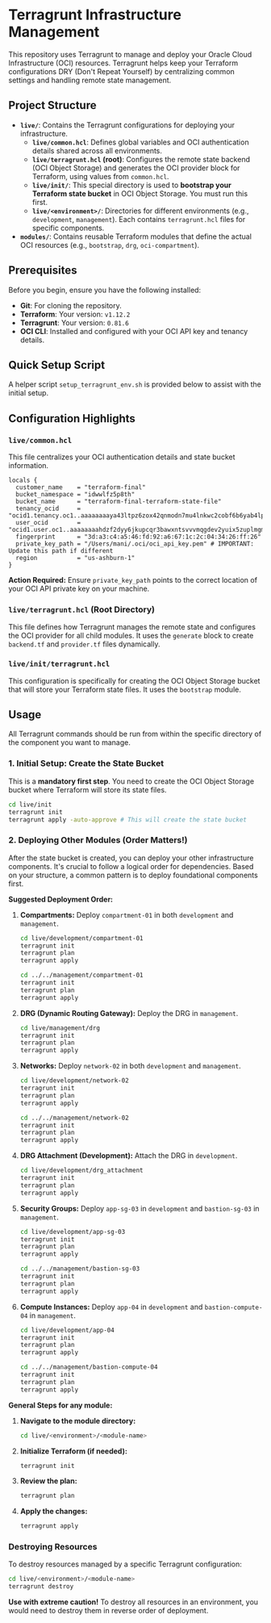 # Terragrunt Infrastructure Management

This repository uses Terragrunt to manage and deploy your Oracle Cloud Infrastructure (OCI) resources. Terragrunt helps keep your Terraform configurations DRY (Don't Repeat Yourself) by centralizing common settings and handling remote state management.

## Project Structure

* **`live/`**: Contains the Terragrunt configurations for deploying your infrastructure.
    * **`live/common.hcl`**: Defines global variables and OCI authentication details shared across all environments.
    * **`live/terragrunt.hcl` (root)**: Configures the remote state backend (OCI Object Storage) and generates the OCI provider block for Terraform, using values from `common.hcl`.
    * **`live/init/`**: This special directory is used to **bootstrap your Terraform state bucket** in OCI Object Storage. You must run this first.
    * **`live/<environment>/`**: Directories for different environments (e.g., `development`, `management`). Each contains `terragrunt.hcl` files for specific components.
* **`modules/`**: Contains reusable Terraform modules that define the actual OCI resources (e.g., `bootstrap`, `drg`, `oci-compartment`).

## Prerequisites

Before you begin, ensure you have the following installed:

* **Git**: For cloning the repository.
* **Terraform**: Your version: `v1.12.2`
* **Terragrunt**: Your version: `0.81.6`
* **OCI CLI**: Installed and configured with your OCI API key and tenancy details.

## Quick Setup Script

A helper script `setup_terragrunt_env.sh` is provided below to assist with the initial setup.

## Configuration Highlights

### `live/common.hcl`

This file centralizes your OCI authentication details and state bucket information.

```hcl
locals {
  customer_name    = "terraform-final"
  bucket_namespace = "idwwlfz5p8th"
  bucket_name      = "terraform-final-terraform-state-file"
  tenancy_ocid     = "ocid1.tenancy.oc1..aaaaaaaaya43ltpz6zox42qnmodn7mu4lnkwc2cobf6b6yab4lpzltuae5xq"
  user_ocid        = "ocid1.user.oc1..aaaaaaaahdzf2dyy6jkupcqr3bawxntsvvvmqgdev2yuix5zuplmgmpoutkq"
  fingerprint      = "3d:a3:c4:a5:46:fd:92:a6:67:1c:2c:04:34:26:ff:26"
  private_key_path = "/Users/mani/.oci/oci_api_key.pem" # IMPORTANT: Update this path if different
  region           = "us-ashburn-1"
}
```

**Action Required:** Ensure `private_key_path` points to the correct location of your OCI API private key on your machine.

### `live/terragrunt.hcl` (Root Directory)

This file defines how Terragrunt manages the remote state and configures the OCI provider for all child modules. It uses the `generate` block to create `backend.tf` and `provider.tf` files dynamically.

### `live/init/terragrunt.hcl`

This configuration is specifically for creating the OCI Object Storage bucket that will store your Terraform state files. It uses the `bootstrap` module.

## Usage

All Terragrunt commands should be run from within the specific directory of the component you want to manage.

### 1. Initial Setup: Create the State Bucket

This is a **mandatory first step**. You need to create the OCI Object Storage bucket where Terraform will store its state files.

```bash
cd live/init
terragrunt init
terragrunt apply -auto-approve # This will create the state bucket
```

### 2. Deploying Other Modules (Order Matters!)

After the state bucket is created, you can deploy your other infrastructure components. It's crucial to follow a logical order for dependencies. Based on your structure, a common pattern is to deploy foundational components first.

**Suggested Deployment Order:**

1.  **Compartments:** Deploy `compartment-01` in both `development` and `management`.
    ```bash
    cd live/development/compartment-01
    terragrunt init
    terragrunt plan
    terragrunt apply

    cd ../../management/compartment-01
    terragrunt init
    terragrunt plan
    terragrunt apply
    ```

2.  **DRG (Dynamic Routing Gateway):** Deploy the DRG in `management`.
    ```bash
    cd live/management/drg
    terragrunt init
    terragrunt plan
    terragrunt apply
    ```

3.  **Networks:** Deploy `network-02` in both `development` and `management`.
    ```bash
    cd live/development/network-02
    terragrunt init
    terragrunt plan
    terragrunt apply

    cd ../../management/network-02
    terragrunt init
    terragrunt plan
    terragrunt apply
    ```

4.  **DRG Attachment (Development):** Attach the DRG in `development`.
    ```bash
    cd live/development/drg_attachment
    terragrunt init
    terragrunt plan
    terragrunt apply
    ```

5.  **Security Groups:** Deploy `app-sg-03` in `development` and `bastion-sg-03` in `management`.
    ```bash
    cd live/development/app-sg-03
    terragrunt init
    terragrunt plan
    terragrunt apply

    cd ../../management/bastion-sg-03
    terragrunt init
    terragrunt plan
    terragrunt apply
    ```

6.  **Compute Instances:** Deploy `app-04` in `development` and `bastion-compute-04` in `management`.
    ```bash
    cd live/development/app-04
    terragrunt init
    terragrunt plan
    terragrunt apply

    cd ../../management/bastion-compute-04
    terragrunt init
    terragrunt plan
    terragrunt apply
    ```

**General Steps for any module:**

1.  **Navigate to the module directory:**
    ```bash
    cd live/<environment>/<module-name>
    ```
2.  **Initialize Terraform (if needed):**
    ```bash
    terragrunt init
    ```
3.  **Review the plan:**
    ```bash
    terragrunt plan
    ```
4.  **Apply the changes:**
    ```bash
    terragrunt apply
    ```

### Destroying Resources

To destroy resources managed by a specific Terragrunt configuration:

```bash
cd live/<environment>/<module-name>
terragrunt destroy
```

**Use with extreme caution!** To destroy all resources in an environment, you would need to destroy them in reverse order of deployment.

